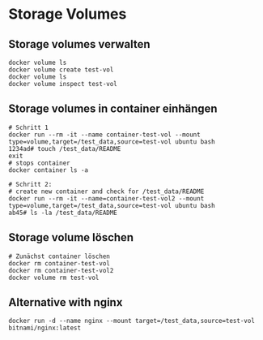 # Storage Volumes 

## Storage volumes verwalten 

```
docker volume ls
docker volume create test-vol
docker volume ls
docker volume inspect test-vol
```

## Storage volumes in container einhängen

```
# Schritt 1
docker run --rm -it --name container-test-vol --mount type=volume,target=/test_data,source=test-vol ubuntu bash
1234ad# touch /test_data/README 
exit
# stops container 
docker container ls -a
```

```
# Schritt 2:
# create new container and check for /test_data/README 
docker run --rm -it --name=container-test-vol2 --mount type=volume,target=/test_data,source=test-vol ubuntu bash
ab45# ls -la /test_data/README 
```

## Storage volume löschen 

```
# Zunächst container löschen 
docker rm container-test-vol 
docker rm container-test-vol2
docker volume rm test-vol
```

## Alternative with nginx 

```
docker run -d --name nginx --mount target=/test_data,source=test-vol bitnami/nginx:latest 
```


